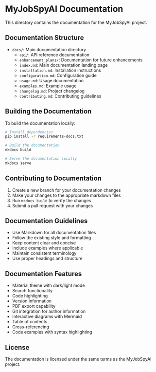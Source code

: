 # MyJobSpyAI Documentation

This directory contains the documentation for the MyJobSpyAI project.

## Documentation Structure

- `docs/`: Main documentation directory
  - `api/`: API reference documentation
  - `enhancement_plans/`: Documentation for future enhancements
  - `index.md`: Main documentation landing page
  - `installation.md`: Installation instructions
  - `configuration.md`: Configuration guide
  - `usage.md`: Usage documentation
  - `examples.md`: Example usage
  - `changelog.md`: Project changelog
  - `contributing.md`: Contributing guidelines

## Building the Documentation

To build the documentation locally:

```bash
# Install dependencies
pip install -r requirements-docs.txt

# Build the documentation
mkdocs build

# Serve the documentation locally
mkdocs serve
```

## Contributing to Documentation

1. Create a new branch for your documentation changes
2. Make your changes to the appropriate markdown files
3. Run `mkdocs build` to verify the changes
4. Submit a pull request with your changes

## Documentation Guidelines

- Use Markdown for all documentation files
- Follow the existing style and formatting
- Keep content clear and concise
- Include examples where applicable
- Maintain consistent terminology
- Use proper headings and structure

## Documentation Features

- Material theme with dark/light mode
- Search functionality
- Code highlighting
- Version information
- PDF export capability
- Git integration for author information
- Interactive diagrams with Mermaid
- Table of contents
- Cross-referencing
- Code examples with syntax highlighting

## License

The documentation is licensed under the same terms as the MyJobSpyAI project.
